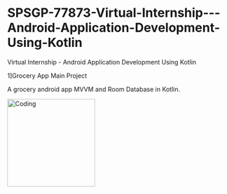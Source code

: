 # SPSGP-77873-Virtual-Internship---Android-Application-Development-Using-Kotlin
Virtual Internship - Android Application Development Using Kotlin


1]Grocery App Main Project

A grocery android app MVVM and Room Database in Kotlin.

<img align="center" alt="Coding" width="200" src="![demovideo](https://user-images.githubusercontent.com/113824832/190898528-ce8e8618-ab3f-436a-a1d5-dbc7e666095d.gif)
">
